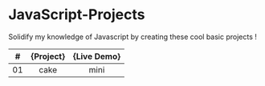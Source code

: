 # JavaScript-Projects
Solidify my knowledge of Javascript by creating these cool basic projects !

| # |     {Project}   |   {Live Demo}   |
|:-:|     :---:       |   :---:         |
|01|  cake  | mini|
   


